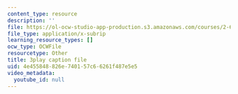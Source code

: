 ```yaml
---
content_type: resource
description: ''
file: https://ol-ocw-studio-app-production.s3.amazonaws.com/courses/2-627-fundamentals-of-photovoltaics-fall-2013/4e455848826e740157c66261f487e5e5_KUjWMEBSS8Q.srt
file_type: application/x-subrip
learning_resource_types: []
ocw_type: OCWFile
resourcetype: Other
title: 3play caption file
uid: 4e455848-826e-7401-57c6-6261f487e5e5
video_metadata:
  youtube_id: null
---
```

